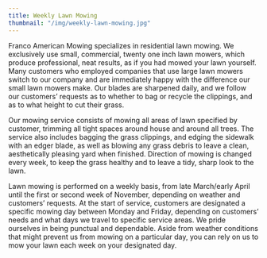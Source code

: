 ```yaml
---
title: Weekly Lawn Mowing
thumbnail: "/img/weekly-lawn-mowing.jpg"
---
```


Franco American Mowing specializes in residential lawn mowing. We exclusively use small, commercial, twenty one inch lawn mowers, which produce professional, neat results, as if you had mowed your lawn yourself. Many customers who employed companies that use large lawn mowers switch to our company and are immediately happy with the difference our small lawn mowers make. Our blades are sharpened daily, and we follow our customers’ requests as to whether to bag or recycle the clippings, and as to what height to cut their grass.

Our mowing service consists of mowing all areas of lawn specified by customer, trimming all tight spaces around house and around all trees. The service also includes bagging the grass clippings, and edging the sidewalk with an edger blade, as well as blowing any grass debris to leave a clean, aesthetically pleasing yard when finished. Direction of mowing is changed every week, to keep the grass healthy and to leave a tidy, sharp look to the lawn.

Lawn mowing is performed on a weekly basis, from late March/early April until the first or second week of November, depending on weather and customers’ requests. At the start of service, customers are designated a specific mowing day between Monday and Friday, depending on customers’ needs and what days we travel to specific service areas. We pride ourselves in being punctual and dependable. Aside from weather conditions that might prevent us from mowing on a particular day, you can rely on us to mow your lawn each week on your designated day.
